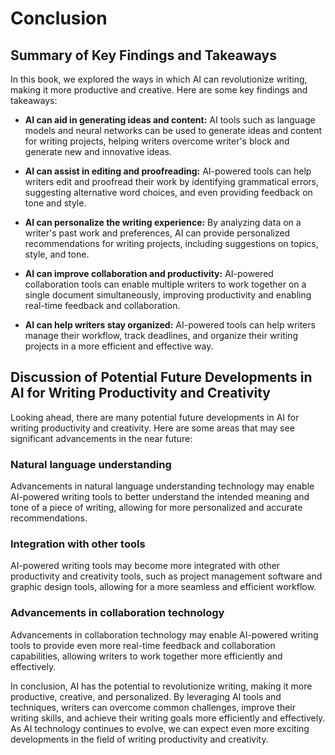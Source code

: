 # Conclusion

Summary of Key Findings and Takeaways
-------------------------------------

In this book, we explored the ways in which AI can revolutionize writing, making it more productive and creative. Here are some key findings and takeaways:

* **AI can aid in generating ideas and content:** AI tools such as language models and neural networks can be used to generate ideas and content for writing projects, helping writers overcome writer's block and generate new and innovative ideas.

* **AI can assist in editing and proofreading:** AI-powered tools can help writers edit and proofread their work by identifying grammatical errors, suggesting alternative word choices, and even providing feedback on tone and style.

* **AI can personalize the writing experience:** By analyzing data on a writer's past work and preferences, AI can provide personalized recommendations for writing projects, including suggestions on topics, style, and tone.

* **AI can improve collaboration and productivity:** AI-powered collaboration tools can enable multiple writers to work together on a single document simultaneously, improving productivity and enabling real-time feedback and collaboration.

* **AI can help writers stay organized:** AI-powered tools can help writers manage their workflow, track deadlines, and organize their writing projects in a more efficient and effective way.

Discussion of Potential Future Developments in AI for Writing Productivity and Creativity
-----------------------------------------------------------------------------------------

Looking ahead, there are many potential future developments in AI for writing productivity and creativity. Here are some areas that may see significant advancements in the near future:

### Natural language understanding

Advancements in natural language understanding technology may enable AI-powered writing tools to better understand the intended meaning and tone of a piece of writing, allowing for more personalized and accurate recommendations.

### Integration with other tools

AI-powered writing tools may become more integrated with other productivity and creativity tools, such as project management software and graphic design tools, allowing for a more seamless and efficient workflow.

### Advancements in collaboration technology

Advancements in collaboration technology may enable AI-powered writing tools to provide even more real-time feedback and collaboration capabilities, allowing writers to work together more efficiently and effectively.

In conclusion, AI has the potential to revolutionize writing, making it more productive, creative, and personalized. By leveraging AI tools and techniques, writers can overcome common challenges, improve their writing skills, and achieve their writing goals more efficiently and effectively. As AI technology continues to evolve, we can expect even more exciting developments in the field of writing productivity and creativity.